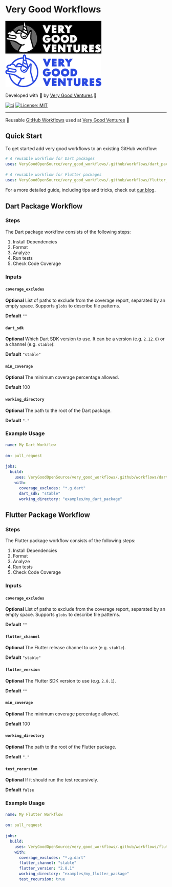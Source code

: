 # Very Good Workflows

[![Very Good Ventures][logo_white]][very_good_ventures_link_dark]
[![Very Good Ventures][logo_black]][very_good_ventures_link_light]

Developed with 💙 by [Very Good Ventures][very_good_ventures_link] 🦄

[![ci][ci_badge]][ci_link]
[![License: MIT][license_badge]][license_link]

---

Reusable [GitHub Workflows][github_workflows_link] used at [Very Good Ventures][very_good_ventures_link] 🦄

## Quick Start

To get started add very good workflows to an existing GitHub workflow:

```yaml
# A reusable workflow for Dart packages
uses: VeryGoodOpenSource/very_good_workflows/.github/workflows/dart_package.yml@v1

# A reusable workflow for Flutter packages
uses: VeryGoodOpenSource/very_good_workflows/.github/workflows/flutter_package.yml@v1
```

For a more detailed guide, including tips and tricks, check out [our blog][very_good_workflows_blog_link].

## Dart Package Workflow

### Steps

The Dart package workflow consists of the following steps:

1. Install Dependencies
2. Format
3. Analyze
4. Run tests
5. Check Code Coverage

### Inputs

#### `coverage_excludes`

**Optional** List of paths to exclude from the coverage report, separated by an empty space. Supports `globs` to describe file patterns.

**Default** `""`

#### `dart_sdk`

**Optional** Which Dart SDK version to use. It can be a version (e.g. `2.12.0`) or a channel (e.g. `stable`):

**Default** `"stable"`

#### `min_coverage`

**Optional** The minimum coverage percentage allowed.

**Default** 100

#### `working_directory`

**Optional** The path to the root of the Dart package.

**Default** `"."`

### Example Usage

```yaml
name: My Dart Workflow

on: pull_request

jobs:
  build:
    uses: VeryGoodOpenSource/very_good_workflows/.github/workflows/dart_package.yml@v1
    with:
      coverage_excludes: "*.g.dart"
      dart_sdk: "stable"
      working_directory: "examples/my_dart_package"
```

## Flutter Package Workflow

### Steps

The Flutter package workflow consists of the following steps:

1. Install Dependencies
2. Format
3. Analyze
4. Run tests
5. Check Code Coverage

### Inputs

#### `coverage_excludes`

**Optional** List of paths to exclude from the coverage report, separated by an empty space. Supports `globs` to describe file patterns.

**Default** `""`

#### `flutter_channel`

**Optional** The Flutter release channel to use (e.g. `stable`).

**Default** `"stable"`

#### `flutter_version`

**Optional** The Flutter SDK version to use (e.g. `2.8.1`).

**Default** `""`

#### `min_coverage`

**Optional** The minimum coverage percentage allowed.

**Default** 100

#### `working_directory`

**Optional** The path to the root of the Flutter package.

**Default** `"."`

#### `test_recursion`

**Optional** If it should run the test recursively.

**Default** `false`

### Example Usage

```yaml
name: My Flutter Workflow

on: pull_request

jobs:
  build:
    uses: VeryGoodOpenSource/very_good_workflows/.github/workflows/flutter_package.yml@v1
    with:
      coverage_excludes: "*.g.dart"
      flutter_channel: "stable"
      flutter_version: "2.8.1"
      working_directory: "examples/my_flutter_package"
      test_recursion: true
```

[ci_badge]: https://github.com/VeryGoodOpenSource/very_good_workflows/actions/workflows/ci.yml/badge.svg
[ci_link]: https://github.com/VeryGoodOpenSource/very_good_workflows/actions
[github_workflows_link]: https://docs.github.com/en/actions/learn-github-actions/workflow-syntax-for-github-actions
[license_badge]: https://img.shields.io/badge/license-MIT-blue.svg
[license_link]: https://opensource.org/licenses/MIT
[logo_black]: https://raw.githubusercontent.com/VGVentures/very_good_brand/main/styles/README/vgv_logo_black.png#gh-light-mode-only
[logo_white]: https://raw.githubusercontent.com/VGVentures/very_good_brand/main/styles/README/vgv_logo_white.png#gh-dark-mode-only
[very_good_ventures_link_dark]: https://verygood.ventures#gh-dark-mode-only
[very_good_ventures_link_light]: https://verygood.ventures#gh-light-mode-only
[very_good_ventures_link]: https://verygood.ventures
[very_good_workflows_blog_link]: https://verygood.ventures/blog/configuring-workflows-for-your-flutter-projects?utm_source=github&utm_medium=readme&utm_campaign=workflows_readme